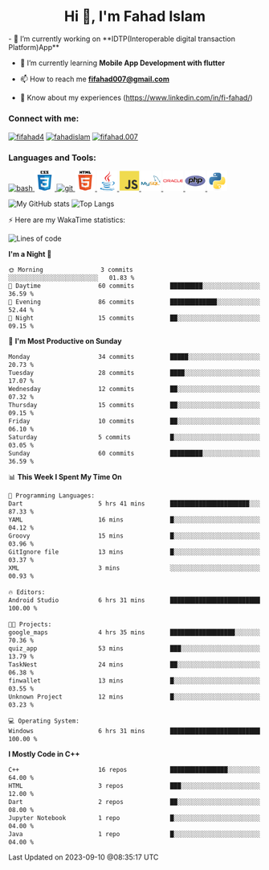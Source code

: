 <h1 align="center">Hi 👋, I'm Fahad Islam</h1>
- 🔭 I’m currently working on **IDTP(Interoperable digital transaction Platform)App**

- 🌱 I’m currently learning **Mobile App Development with flutter**

- 📫 How to reach me **fifahad007@gmail.com**

- 📄 Know about my experiences (https://www.linkedin.com/in/fi-fahad/)

<h3 align="left">Connect with me:</h3>
<p align="left">
<a href="https://twitter.com/fifahad4" target="blank"><img align="center" src="https://raw.githubusercontent.com/rahuldkjain/github-profile-readme-generator/master/src/images/icons/Social/twitter.svg" alt="fifahad4" height="30" width="40" /></a>
<a href="https://www.linkedin.com/in/fi-fahad/" target="blank"><img align="center" src="https://raw.githubusercontent.com/rahuldkjain/github-profile-readme-generator/master/src/images/icons/Social/linked-in-alt.svg" alt="fahadislam" height="30" width="40" /></a>
<a href="https://fb.com/fifahad.007" target="blank"><img align="center" src="https://raw.githubusercontent.com/rahuldkjain/github-profile-readme-generator/master/src/images/icons/Social/facebook.svg" alt="fifahad.007" height="30" width="40" /></a>
</p>

<h3 align="left">Languages and Tools:</h3>
<p align="left"> <a href="https://www.gnu.org/software/bash/" target="_blank" rel="noreferrer"> <img src="https://www.vectorlogo.zone/logos/gnu_bash/gnu_bash-icon.svg" alt="bash" width="40" height="40"/> </a> <a href="https://www.w3schools.com/css/" target="_blank" rel="noreferrer"> <img src="https://raw.githubusercontent.com/devicons/devicon/master/icons/css3/css3-original-wordmark.svg" alt="css3" width="40" height="40"/> </a> <a href="https://git-scm.com/" target="_blank" rel="noreferrer"> <img src="https://www.vectorlogo.zone/logos/git-scm/git-scm-icon.svg" alt="git" width="40" height="40"/> </a> <a href="https://www.w3.org/html/" target="_blank" rel="noreferrer"> <img src="https://raw.githubusercontent.com/devicons/devicon/master/icons/html5/html5-original-wordmark.svg" alt="html5" width="40" height="40"/> </a> <a href="https://www.java.com" target="_blank" rel="noreferrer"> <img src="https://raw.githubusercontent.com/devicons/devicon/master/icons/java/java-original.svg" alt="java" width="40" height="40"/> </a> <a href="https://developer.mozilla.org/en-US/docs/Web/JavaScript" target="_blank" rel="noreferrer"> <img src="https://raw.githubusercontent.com/devicons/devicon/master/icons/javascript/javascript-original.svg" alt="javascript" width="40" height="40"/> </a> <a href="https://www.mysql.com/" target="_blank" rel="noreferrer"> <img src="https://raw.githubusercontent.com/devicons/devicon/master/icons/mysql/mysql-original-wordmark.svg" alt="mysql" width="40" height="40"/> </a> <a href="https://www.oracle.com/" target="_blank" rel="noreferrer"> <img src="https://raw.githubusercontent.com/devicons/devicon/master/icons/oracle/oracle-original.svg" alt="oracle" width="40" height="40"/> </a> <a href="https://www.php.net" target="_blank" rel="noreferrer"> <img src="https://raw.githubusercontent.com/devicons/devicon/master/icons/php/php-original.svg" alt="php" width="40" height="40"/> </a> <a href="https://www.python.org" target="_blank" rel="noreferrer"> <img src="https://raw.githubusercontent.com/devicons/devicon/master/icons/python/python-original.svg" alt="python" width="40" height="40"/> </a> </p>

![My GitHub stats](https://github-readme-stats.vercel.app/api?username=Fahaddada47&show_icons=true&theme=radical)
![Top Langs](https://github-readme-stats.vercel.app/api/top-langs/?username=Fahaddada47&layout=donut)


⚡ Here are my WakaTime statistics:

<!--START_SECTION:waka-->
![Lines of code](https://img.shields.io/badge/From%20Hello%20World%20I%27ve%20Written-238.0%20thousand%20lines%20of%20code-blue)

**I'm a Night 🦉** 

```text
🌞 Morning                3 commits           ░░░░░░░░░░░░░░░░░░░░░░░░░   01.83 % 
🌆 Daytime                60 commits          █████████░░░░░░░░░░░░░░░░   36.59 % 
🌃 Evening                86 commits          █████████████░░░░░░░░░░░░   52.44 % 
🌙 Night                  15 commits          ██░░░░░░░░░░░░░░░░░░░░░░░   09.15 % 
```
📅 **I'm Most Productive on Sunday** 

```text
Monday                   34 commits          █████░░░░░░░░░░░░░░░░░░░░   20.73 % 
Tuesday                  28 commits          ████░░░░░░░░░░░░░░░░░░░░░   17.07 % 
Wednesday                12 commits          ██░░░░░░░░░░░░░░░░░░░░░░░   07.32 % 
Thursday                 15 commits          ██░░░░░░░░░░░░░░░░░░░░░░░   09.15 % 
Friday                   10 commits          ██░░░░░░░░░░░░░░░░░░░░░░░   06.10 % 
Saturday                 5 commits           █░░░░░░░░░░░░░░░░░░░░░░░░   03.05 % 
Sunday                   60 commits          █████████░░░░░░░░░░░░░░░░   36.59 % 
```


📊 **This Week I Spent My Time On** 

```text
💬 Programming Languages: 
Dart                     5 hrs 41 mins       ██████████████████████░░░   87.33 % 
YAML                     16 mins             █░░░░░░░░░░░░░░░░░░░░░░░░   04.12 % 
Groovy                   15 mins             █░░░░░░░░░░░░░░░░░░░░░░░░   03.96 % 
GitIgnore file           13 mins             █░░░░░░░░░░░░░░░░░░░░░░░░   03.37 % 
XML                      3 mins              ░░░░░░░░░░░░░░░░░░░░░░░░░   00.93 % 

🔥 Editors: 
Android Studio           6 hrs 31 mins       █████████████████████████   100.00 % 

🐱‍💻 Projects: 
google_maps              4 hrs 35 mins       ██████████████████░░░░░░░   70.36 % 
quiz_app                 53 mins             ███░░░░░░░░░░░░░░░░░░░░░░   13.79 % 
TaskNest                 24 mins             ██░░░░░░░░░░░░░░░░░░░░░░░   06.38 % 
finwallet                13 mins             █░░░░░░░░░░░░░░░░░░░░░░░░   03.55 % 
Unknown Project          12 mins             █░░░░░░░░░░░░░░░░░░░░░░░░   03.23 % 

💻 Operating System: 
Windows                  6 hrs 31 mins       █████████████████████████   100.00 % 
```

**I Mostly Code in C++** 

```text
C++                      16 repos            ████████████████░░░░░░░░░   64.00 % 
HTML                     3 repos             ███░░░░░░░░░░░░░░░░░░░░░░   12.00 % 
Dart                     2 repos             ██░░░░░░░░░░░░░░░░░░░░░░░   08.00 % 
Jupyter Notebook         1 repo              █░░░░░░░░░░░░░░░░░░░░░░░░   04.00 % 
Java                     1 repo              █░░░░░░░░░░░░░░░░░░░░░░░░   04.00 % 
```




 Last Updated on 2023-09-10 @08:35:17 UTC
<!--END_SECTION:waka-->


